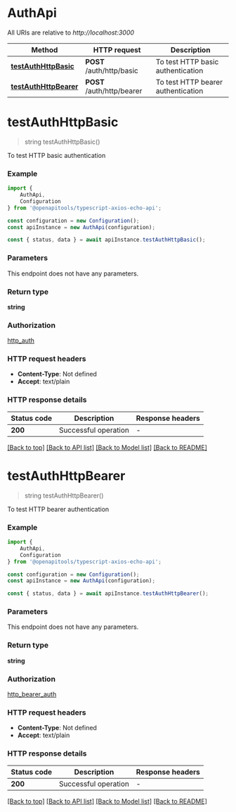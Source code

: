 # AuthApi

All URIs are relative to *http://localhost:3000*

|Method | HTTP request | Description|
|------------- | ------------- | -------------|
|[**testAuthHttpBasic**](#testauthhttpbasic) | **POST** /auth/http/basic | To test HTTP basic authentication|
|[**testAuthHttpBearer**](#testauthhttpbearer) | **POST** /auth/http/bearer | To test HTTP bearer authentication|

# **testAuthHttpBasic**
> string testAuthHttpBasic()

To test HTTP basic authentication

### Example

```typescript
import {
    AuthApi,
    Configuration
} from '@openapitools/typescript-axios-echo-api';

const configuration = new Configuration();
const apiInstance = new AuthApi(configuration);

const { status, data } = await apiInstance.testAuthHttpBasic();
```

### Parameters
This endpoint does not have any parameters.


### Return type

**string**

### Authorization

[http_auth](../README.md#http_auth)

### HTTP request headers

 - **Content-Type**: Not defined
 - **Accept**: text/plain


### HTTP response details
| Status code | Description | Response headers |
|-------------|-------------|------------------|
|**200** | Successful operation |  -  |

[[Back to top]](#) [[Back to API list]](../README.md#documentation-for-api-endpoints) [[Back to Model list]](../README.md#documentation-for-models) [[Back to README]](../README.md)

# **testAuthHttpBearer**
> string testAuthHttpBearer()

To test HTTP bearer authentication

### Example

```typescript
import {
    AuthApi,
    Configuration
} from '@openapitools/typescript-axios-echo-api';

const configuration = new Configuration();
const apiInstance = new AuthApi(configuration);

const { status, data } = await apiInstance.testAuthHttpBearer();
```

### Parameters
This endpoint does not have any parameters.


### Return type

**string**

### Authorization

[http_bearer_auth](../README.md#http_bearer_auth)

### HTTP request headers

 - **Content-Type**: Not defined
 - **Accept**: text/plain


### HTTP response details
| Status code | Description | Response headers |
|-------------|-------------|------------------|
|**200** | Successful operation |  -  |

[[Back to top]](#) [[Back to API list]](../README.md#documentation-for-api-endpoints) [[Back to Model list]](../README.md#documentation-for-models) [[Back to README]](../README.md)

